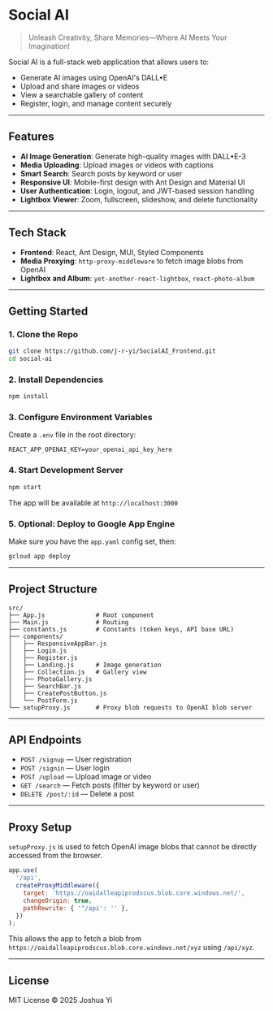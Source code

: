 # Social AI

> Unleash Creativity, Share Memories—Where AI Meets Your Imagination!

Social AI is a full-stack web application that allows users to:
- Generate AI images using OpenAI's DALL•E
- Upload and share images or videos
- View a searchable gallery of content
- Register, login, and manage content securely

---

## Features
- **AI Image Generation**: Generate high-quality images with DALL•E-3
- **Media Uploading**: Upload images or videos with captions
- **Smart Search**: Search posts by keyword or user
- **Responsive UI**: Mobile-first design with Ant Design and Material UI
- **User Authentication**: Login, logout, and JWT-based session handling
- **Lightbox Viewer**: Zoom, fullscreen, slideshow, and delete functionality

---

## Tech Stack
- **Frontend**: React, Ant Design, MUI, Styled Components
- **Media Proxying**: `http-proxy-middleware` to fetch image blobs from OpenAI
- **Lightbox and Album**: `yet-another-react-lightbox`, `react-photo-album`

---

## Getting Started

### 1. Clone the Repo
```bash
git clone https://github.com/j-r-yi/SocialAI_Frontend.git
cd social-ai
```

### 2. Install Dependencies
```bash
npm install
```

### 3. Configure Environment Variables
Create a `.env` file in the root directory:
```
REACT_APP_OPENAI_KEY=your_openai_api_key_here
```

### 4. Start Development Server
```bash
npm start
```
The app will be available at `http://localhost:3000`

### 5. Optional: Deploy to Google App Engine
Make sure you have the `app.yaml` config set, then:
```bash
gcloud app deploy
```

---

## Project Structure

```
src/
├── App.js              # Root component
├── Main.js             # Routing
├── constants.js        # Constants (token keys, API base URL)
├── components/
│   ├── ResponsiveAppBar.js
│   ├── Login.js
│   ├── Register.js
│   ├── Landing.js      # Image generation
│   ├── Collection.js   # Gallery view
│   ├── PhotoGallery.js
│   ├── SearchBar.js
│   ├── CreatePostButton.js
│   └── PostForm.js
└── setupProxy.js       # Proxy blob requests to OpenAI blob server
```

---

## API Endpoints
- `POST /signup` — User registration
- `POST /signin` — User login
- `POST /upload` — Upload image or video
- `GET /search` — Fetch posts (filter by keyword or user)
- `DELETE /post/:id` — Delete a post

---

## Proxy Setup

`setupProxy.js` is used to fetch OpenAI image blobs that cannot be directly accessed from the browser.
```js
app.use(
  '/api',
  createProxyMiddleware({
    target: 'https://oaidalleapiprodscus.blob.core.windows.net/',
    changeOrigin: true,
    pathRewrite: { '^/api': '' },
  })
);
```

This allows the app to fetch a blob from `https://oaidalleapiprodscus.blob.core.windows.net/xyz` using `/api/xyz`.

---

## License
MIT License © 2025 Joshua Yi
